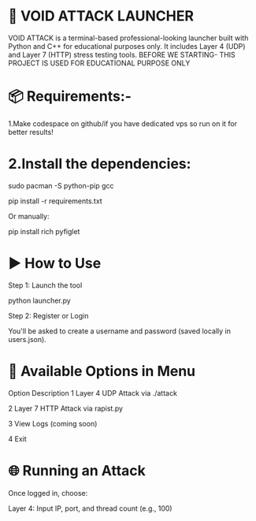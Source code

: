 # 🚀 VOID ATTACK LAUNCHER
VOID ATTACK is a terminal-based professional-looking launcher built with Python and C++ for educational purposes only.
It includes Layer 4 (UDP) and Layer 7 (HTTP) stress testing tools.
BEFORE WE STARTING- THIS PROJECT IS USED FOR EDUCATIONAL PURPOSE ONLY 

# 📦 Requirements:-
1.Make codespace on github/if you have dedicated vps so run on it for better results!

# 2.Install the dependencies:


sudo pacman -S python-pip gcc

pip install -r requirements.txt

Or manually:

pip install rich pyfiglet


# ▶️ How to Use
Step 1: Launch the tool

python launcher.py

Step 2: Register or Login

You'll be asked to create a username and password (saved locally in users.json).

# 📌 Available Options in Menu
Option	Description
1	Layer 4 UDP Attack via ./attack


2	Layer 7 HTTP Attack via rapist.py

3	View Logs (coming soon)

4	Exit

# 🌐 Running an Attack
Once logged in, choose:

Layer 4: Input IP, port, and thread count (e.g., 100)
